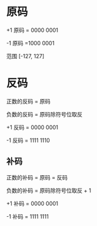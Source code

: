 # 原码

+1  原码 = 0000  0001

-1   原码 =1000  0001 

范围 [-127, 127]

# 反码

正数的反码 = 原码

负数的反码 = 原码除符号位取反

+1  反码 =  0000  0001

-1   反码 =  1111  1110

## 补码

正数的补码 = 原码 = 反码

负数的补码 = 原码除符号位取反 + 1

+1 补码 =  0000  0001

-1   补码 =  1111  1111